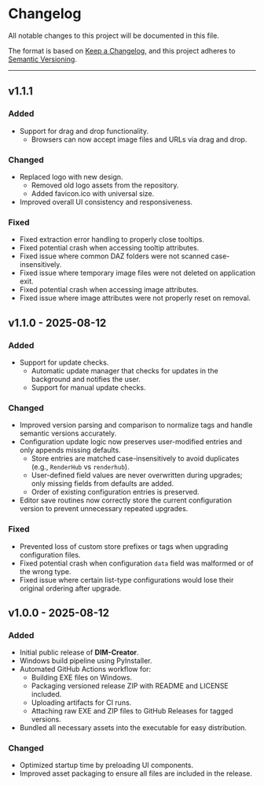 # Changelog
All notable changes to this project will be documented in this file.

The format is based on [Keep a Changelog](https://keepachangelog.com/en/1.1.0/),
and this project adheres to [Semantic Versioning](https://semver.org/spec/v2.0.0.html).

---
## v1.1.1
### Added
- Support for drag and drop functionality.
  - Browsers can now accept image files and URLs via drag and drop.

### Changed
- Replaced logo with new design.
  - Removed old logo assets from the repository.
  - Added favicon.ico with universal size.
- Improved overall UI consistency and responsiveness.

### Fixed
- Fixed extraction error handling to properly close tooltips.
- Fixed potential crash when accessing tooltip attributes.
- Fixed issue where common DAZ folders were not scanned case-insensitively.
- Fixed issue where temporary image files were not deleted on application exit.
- Fixed potential crash when accessing image attributes.
- Fixed issue where image attributes were not properly reset on removal.

## v1.1.0 - 2025-08-12
### Added
- Support for update checks.
  - Automatic update manager that checks for updates in the background and notifies the user.
  - Support for manual update checks.

### Changed
- Improved version parsing and comparison to normalize tags and handle semantic versions accurately.
- Configuration update logic now preserves user-modified entries and only appends missing defaults.
  - Store entries are matched case-insensitively to avoid duplicates (e.g., `RenderHub` vs `renderhub`).
  - User-defined field values are never overwritten during upgrades; only missing fields from defaults are added.
  - Order of existing configuration entries is preserved.
- Editor save routines now correctly store the current configuration version to prevent unnecessary repeated upgrades.

### Fixed
- Prevented loss of custom store prefixes or tags when upgrading configuration files.
- Fixed potential crash when configuration `data` field was malformed or of the wrong type.
- Fixed issue where certain list-type configurations would lose their original ordering after upgrade.

## v1.0.0 - 2025-08-12
### Added
- Initial public release of **DIM-Creator**.
- Windows build pipeline using PyInstaller.
- Automated GitHub Actions workflow for:
  - Building EXE files on Windows.
  - Packaging versioned release ZIP with README and LICENSE included.
  - Uploading artifacts for CI runs.
  - Attaching raw EXE and ZIP files to GitHub Releases for tagged versions.
- Bundled all necessary assets into the executable for easy distribution.

### Changed
- Optimized startup time by preloading UI components.
- Improved asset packaging to ensure all files are included in the release.